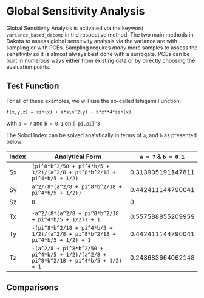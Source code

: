 # Global Sensitivity Analysis

Global Sensitivity Analysis is activated via the keyword `variance_based_decomp` in the respective method. The two main methods in Dakota to assess global sensitivity analysis via the variance are with sampling or with PCEs. Sampling requires *many* more samples to assess the sensitivity so it is almost always best done with a surrogate. PCEs can be built in numerous ways either from existing data or by directly choosing the evaluation points.

## Test Function 

For all of these examples, we will use the so-called Ishigami Function:

```
f(x,y,z) = sin(x) + a*sin^2(y) + b*z**4*sin(x)
```

with `a = 7` and `b = 0.1` on `[-pi,pi]^3`

The Sobol Index can be solved analytically in terms of `a`, and `b` as presented below:


| Index | Analytical Form                                                                      | `a = 7` & `b = 0.1` |
|-------|--------------------------------------------------------------------------------------|---------------------|
| Sx    | `(pi^8*b^2/50 + pi^4*b/5 + 1/2)/(a^2/8 + pi^8*b^2/18 + pi^4*b/5 + 1/2)`              | 0.313905191147811   |
| Sy    | `a^2/(8*(a^2/8 + pi^8*b^2/18 + pi^4*b/5 + 1/2))`                                     | 0.442411144790041   |
| Sz    | `0`                                                                                  | 0                   |
|       |                                                                                      |                     |
| Tx    | `-a^2/(8*(a^2/8 + pi^8*b^2/18 + pi^4*b/5 + 1/2)) + 1`                                | 0.557588855209959   |
| Ty    | `-(pi^8*b^2/18 + pi^4*b/5 + 1/2)/(a^2/8 + pi^8*b^2/18 + pi^4*b/5 + 1/2) + 1`         | 0.442411144790041   |
| Tz    | `-(a^2/8 + pi^8*b^2/50 + pi^4*b/5 + 1/2)/(a^2/8 + pi^8*b^2/18 + pi^4*b/5 + 1/2) + 1` | 0.243683664062148   |


## Comparisons


